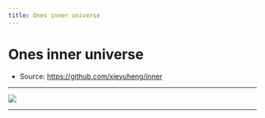 ```yaml
---
title: Ones inner universe
---
```


# Ones inner universe

- Source: https://github.com/xieyuheng/inner

------

![](https://github.com/xieyuheng/image-link/raw/master/ghost-in-the-shell/cute-small.png)

------
